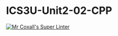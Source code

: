# ICS3U-Unit2-02-CPP

[![Mr Coxall's Super Linter](https://github.com/Tyler-Bell/ICS3U-Unit2-02-CPP/workflows/Mr%20Coxall's%20Super%20Linter/badge.svg)](https://github.com/Tyler-Bell/ICS3U-Unit2-02-CPP/actions/)
